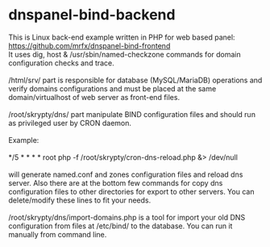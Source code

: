 # dnspanel-bind-backend


This is Linux back-end example written in PHP for web based panel: https://github.com/mrfx/dnspanel-bind-frontend<br>
It uses dig, host & /usr/sbin/named-checkzone commands for domain configuration checks and trace.<br>
<br>
/html/srv/ part is responsible for database (MySQL/MariaDB) operations and verify domains configurations and must be placed at the same domain/virtualhost of web server as front-end files.<br>
<br>
/root/skrypty/dns/ part manipulate BIND configuration files and should run as privileged user by CRON daemon.<br><br>
Example:<br><br>
*/5 * * * *     root    php -f /root/skrypty/cron-dns-reload.php &> /dev/null<br><br>
will generate named.conf and zones configuration files and reload dns server. Also there are at the bottom few commands for copy dns configuration files to other directories for export to other servers. You can delete/modify these lines to fit your needs.
<br><br>
/root/skrypty/dns/import-domains.php is a tool for import your old  DNS configuration from files at /etc/bind/ to the database. You can run it manually from command line.
